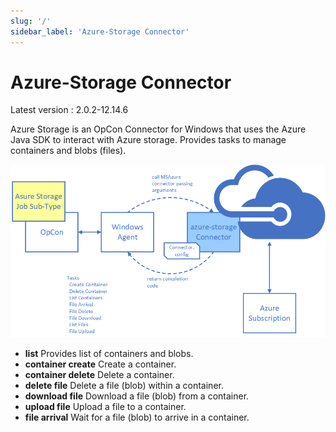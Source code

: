 ```yaml
---
slug: '/'
sidebar_label: 'Azure-Storage Connector'
---
```


# Azure-Storage Connector

Latest version : 2.0.2-12.14.6

Azure Storage is an OpCon Connector for Windows that uses the Azure Java SDK to interact with Azure storage. 
Provides tasks to manage containers and blobs (files).

![MSAzure Component Overview](../static/img/msazure-component-overview.png)

- **list**              Provides list of containers and blobs.    
- **container create**  Create a container.
- **container delete**  Delete a container.
- **delete file**       Delete a file (blob) within a container.
- **download file**     Download a file (blob) from a container.
- **upload file**       Upload a file to a container.
- **file arrival**      Wait for a file (blob) to arrive in a container.

